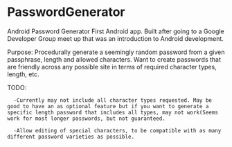 # PasswordGenerator
Android Password Generator
First Android app. Built after going to a Google Developer Group meet up that was an introduction to Android development. 

Purpose: Procedurally generate a seemingly random password from a given passphrase, length and allowed characters. Want to create
passwords that are friendly across any possible site in terms of required character types, length, etc.

TODO: 
      
      -Currently may not include all character types requested. May be good to have an as optional feature but if you want to generate a specific length password that includes all types, may not work(Seems work for most longer passwords, but not guaranteed.

      -Allow editing of special characters, to be compatible with as many different password varieties as possible.
